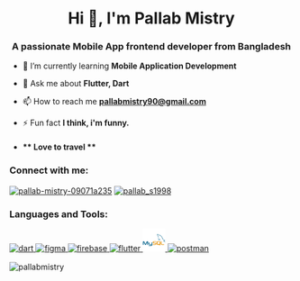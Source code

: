 <h1 align="center">Hi 👋, I'm Pallab Mistry</h1>
<h3 align="center">A passionate Mobile App frontend developer from Bangladesh</h3>

- 🌱 I’m currently learning **Mobile Application Development**

- 💬 Ask me about **Flutter, Dart**

- 📫 How to reach me **pallabmistry90@gmail.com**

- ⚡ Fun fact **I think, i'm funny.**
  
-   <h4 align="meddle">** Love to travel **</h4>

<h3 align="left">Connect with me:</h3>
<p align="left">
<a href="https://linkedin.com/in/thepallabmistry" target="blank"><img align="center" src="https://raw.githubusercontent.com/rahuldkjain/github-profile-readme-generator/master/src/images/icons/Social/linked-in-alt.svg" alt="pallab-mistry-09071a235" height="30" width="40" /></a>   <a href="https://instagram.com/pallab_s1998" target="blank"><img align="center" src="https://raw.githubusercontent.com/rahuldkjain/github-profile-readme-generator/master/src/images/icons/Social/instagram.svg" alt="pallab_s1998" height="30" width="40" /></a>
</p>

<h3 align="left">Languages and Tools:</h3>
<p align="left"> <a href="https://dart.dev" target="_blank" rel="noreferrer"> <img src="https://www.vectorlogo.zone/logos/dartlang/dartlang-icon.svg" alt="dart" width="40" height="40"/> </a> <a href="https://www.figma.com/" target="_blank" rel="noreferrer"> <img src="https://www.vectorlogo.zone/logos/figma/figma-icon.svg" alt="figma" width="40" height="40"/> </a> <a href="https://firebase.google.com/" target="_blank" rel="noreferrer"> <img src="https://www.vectorlogo.zone/logos/firebase/firebase-icon.svg" alt="firebase" width="40" height="40"/> </a> <a href="https://flutter.dev" target="_blank" rel="noreferrer"> <img src="https://www.vectorlogo.zone/logos/flutterio/flutterio-icon.svg" alt="flutter" width="40" height="40"/> </a> <a href="https://www.mysql.com/" target="_blank" rel="noreferrer"> <img src="https://raw.githubusercontent.com/devicons/devicon/master/icons/mysql/mysql-original-wordmark.svg" alt="mysql" width="40" height="40"/> </a> <a href="https://postman.com" target="_blank" rel="noreferrer"> <img src="https://www.vectorlogo.zone/logos/getpostman/getpostman-icon.svg" alt="postman" width="40" height="40"/> </a> </p>

<p><img align="center" src="https://github-readme-stats.vercel.app/api/top-langs?username=pallabmistry&show_icons=true&locale=en&layout=compact" alt="pallabmistry" /></p>


